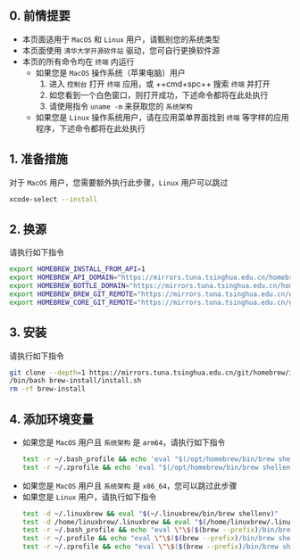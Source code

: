 ## 0. 前情提要
- 本页面适用于 `MacOS` 和 `Linux` 用户，请甄别您的系统类型  
- 本页面使用 `清华大学开源软件站` 驱动，您可自行更换软件源  
- 本页的所有命令均在 `终端` 内运行  
    - 如果您是 `MacOS` 操作系统（苹果电脑）用户  
        1. 进入 `控制台` 打开 `终端` 应用，或 ++cmd+spc++ 搜索 `终端` 并打开  
        2. 如您看到一个白色窗口，则打开成功，下述命令都将在此处执行  
        3. 请使用指令 `uname -m` 来获取您的 `系统架构`  
    - 如果您是 `Linux` 操作系统用户，请在应用菜单界面找到 `终端` 等字样的应用程序，下述命令都将在此处执行  
## 1. 准备措施  
对于 `MacOS` 用户，您需要额外执行此步骤，`Linux` 用户可以跳过  
```bash
xcode-select --install
```
## 2. 换源
请执行如下指令  

```bash
export HOMEBREW_INSTALL_FROM_API=1
export HOMEBREW_API_DOMAIN="https://mirrors.tuna.tsinghua.edu.cn/homebrew-bottles/api"
export HOMEBREW_BOTTLE_DOMAIN="https://mirrors.tuna.tsinghua.edu.cn/homebrew-bottles"
export HOMEBREW_BREW_GIT_REMOTE="https://mirrors.tuna.tsinghua.edu.cn/git/homebrew/brew.git"
export HOMEBREW_CORE_GIT_REMOTE="https://mirrors.tuna.tsinghua.edu.cn/git/homebrew/homebrew-core.git"
```
## 3. 安装  
请执行如下指令  

```bash
git clone --depth=1 https://mirrors.tuna.tsinghua.edu.cn/git/homebrew/install.git brew-install
/bin/bash brew-install/install.sh
rm -rf brew-install
```
## 4. 添加环境变量  
- 如果您是 `MacOS` 用户且 `系统架构` 是 `arm64`，请执行如下指令  
    ```bash
    test -r ~/.bash_profile && echo 'eval "$(/opt/homebrew/bin/brew shellenv)"' >> ~/.bash_profile
    test -r ~/.zprofile && echo 'eval "$(/opt/homebrew/bin/brew shellenv)"' >> ~/.zprofile
    ```
- 如果您是 `MacOS` 用户且 `系统架构` 是 `x86_64`，您可以跳过此步骤  
- 如果您是 `Linux` 用户，请执行如下指令  
    ```bash
    test -d ~/.linuxbrew && eval "$(~/.linuxbrew/bin/brew shellenv)"
    test -d /home/linuxbrew/.linuxbrew && eval "$(/home/linuxbrew/.linuxbrew/bin/brew shellenv)"
    test -r ~/.bash_profile && echo "eval \"\$($(brew --prefix)/bin/brew shellenv)\"" >> ~/.bash_profile
    test -r ~/.profile && echo "eval \"\$($(brew --prefix)/bin/brew shellenv)\"" >> ~/.profile
    test -r ~/.zprofile && echo "eval \"\$($(brew --prefix)/bin/brew shellenv)\"" >> ~/.zprofile
    ```